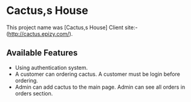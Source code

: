 # Cactus,s House

This project name was [Cactus,s House]
Client site:- (http://cactus.epizy.com/).

## Available Features

- Using authentication system.
- A customer can ordering cactus. A customer must be login before ordering.
- Admin can add cactus to the main page. Admin can see all orders in orders section.
